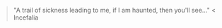 > "A trail of sickness leading to me, if I am haunted, then you'll see..." 
<
                           Incefalia
